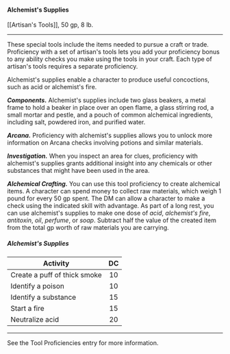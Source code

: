 #### Alchemist's Supplies

[[Artisan's Tools]], 50 gp, 8 lb.

---

These special tools include the items needed to pursue a craft or trade. Proficiency with a set of artisan's tools lets you add your proficiency bonus to any ability checks you make using the tools in your craft. Each type of artisan's tools requires a separate proficiency.

Alchemist's supplies enable a character to produce useful concoctions, such as acid or alchemist's fire.

***Components.*** Alchemist's supplies include two glass beakers, a metal frame to hold a beaker in place over an open flame, a glass stirring rod, a small mortar and pestle, and a pouch of common alchemical ingredients, including salt, powdered iron, and purified water.

***Arcana.*** Proficiency with alchemist's supplies allows you to unlock more information on Arcana checks involving potions and similar materials.

***Investigation.*** When you inspect an area for clues, proficiency with alchemist's supplies grants additional insight into any chemicals or other substances that might have been used in the area.

***Alchemical Crafting.*** You can use this tool proficiency to create alchemical items. A character can spend money to collect raw materials, which weigh 1 pound for every 50 gp spent. The DM can allow a character to make a check using the indicated skill with advantage. As part of a long rest, you can use alchemist's supplies to make one dose of *acid*, *alchemist's fire*, *antitoxin*, *oil*, *perfume*, or *soap*. Subtract half the value of the created item from the total gp worth of raw materials you are carrying.

##### Alchemist's Supplies
| Activity | DC |
|---|:---:|
| Create a puff of thick smoke | 10 |
| Identify a poison | 10 |
| Identify a substance | 15 |
| Start a fire | 15 |
| Neutralize acid | 20 |

---
See the Tool Proficiencies entry for more information.